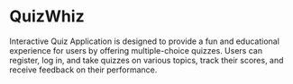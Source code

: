 # QuizWhiz
Interactive Quiz Application is designed to provide a fun and educational experience for users by offering multiple-choice quizzes. Users can register, log in, and take quizzes on various topics, track their scores, and receive feedback on their performance.
